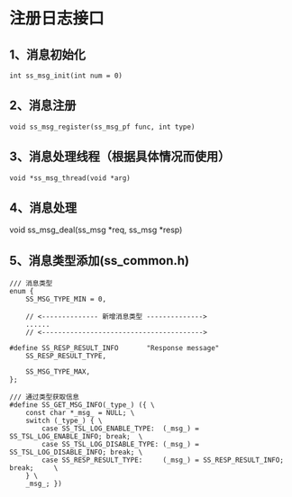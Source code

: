 # 注册日志接口
## 1、消息初始化
``` int ss_msg_init(int num = 0) ```

## 2、消息注册
``` void ss_msg_register(ss_msg_pf func, int type) ```

## 3、消息处理线程（根据具体情况而使用）
``` void *ss_msg_thread(void *arg) ```

## 4、消息处理
void ss_msg_deal(ss_msg *req, ss_msg *resp)

## 5、消息类型添加(ss_common.h)
```
/// 消息类型
enum {
    SS_MSG_TYPE_MIN = 0,

    // <-------------- 新增消息类型 -------------->
    ......
    // <---------------------------------------->

#define SS_RESP_RESULT_INFO       "Response message"
    SS_RESP_RESULT_TYPE,

    SS_MSG_TYPE_MAX,
};

/// 通过类型获取信息
#define SS_GET_MSG_INFO(_type_) ({ \
    const char *_msg_ = NULL; \
    switch (_type_) { \
        case SS_TSL_LOG_ENABLE_TYPE:  (_msg_) = SS_TSL_LOG_ENABLE_INFO; break;  \
        case SS_TSL_LOG_DISABLE_TYPE: (_msg_) = SS_TSL_LOG_DISABLE_INFO; break; \
        case SS_RESP_RESULT_TYPE:     (_msg_) = SS_RESP_RESULT_INFO; break;     \
    } \
    _msg_; })
```
